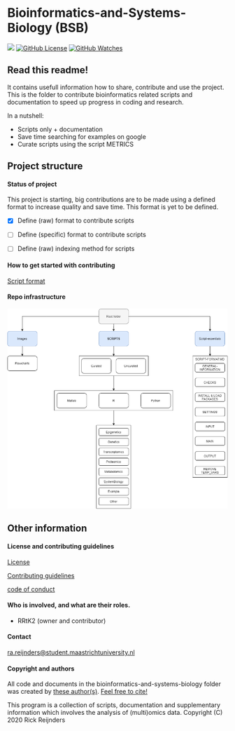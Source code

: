 # Bioinformatics-and-Systems-Biology (BSB)
![](https://img.shields.io/badge/Status-Setting_up-red?style=flat-square)
[![GitHub License](https://img.shields.io/github/license/Rrtk2/bioinformatics-and-systems-biology)](https://github.com/Rrtk2/bioinformatics-and-systems-biology/blob/master/LICENSE.md) [![GitHub Watches](https://img.shields.io/github/watchers/Rrtk2/bioinformatics-and-systems-biology.svg?style=social&label=Watch&maxAge=2592000)](https://github.com/Rrtk2/bioinformatics-and-systems-biology/watchers)

## Read this readme!
It contains usefull information how to share, contribute and use the project. This is the folder to contribute bioinformatics related scripts and documentation to speed up progress in coding and research.

In a nutshell:
- Scripts only + documentation
- Save time searching for examples on google
- Curate scripts using the script METRICS

## Project structure
#### Status of project
This project is starting, big contributions are to be made using a defined format to increase quality and save time.
This format is yet to be defined.

- [x] Define (raw) format to contribute scripts
- [ ] Define (specific) format to contribute scripts
- [ ] Define (raw) indexing method for scripts


#### How to get started with contributing
[Script format](./Script-essentials/Script-format.md)

#### Repo infrastructure
 [ ![Roottree](https://github.com/Rrtk2/bioinformatics-and-systems-biology/blob/master/Images/Flowcharts/Roottree.png)](https://github.com/Rrtk2/bioinformatics-and-systems-biology/blob/master/Images/Flowcharts/Roottree.png)
 
## Other information
#### License and contributing guidelines
[License](/LICENSE.md) 

[Contributing guidelines](/CONTRIBUTING.md) 

[code of conduct](/CODE_OF_CONDUCT.md) 

#### Who is involved, and what are their roles.
- RRtK2 (owner and contributor)

#### Contact
ra.reijnders@student.maastrichtuniversity.nl

#### Copyright and authors
All code and documents in the bioinformatics-and-systems-biology folder was created by [these author(s)](/AUTHORS.md).
[Feel free to cite!](/CITATION.cff) 

This program is a collection of scripts, documentation and supplementary information which involves the analysis of (multi)omics data.
Copyright (C) 2020  Rick Reijnders
